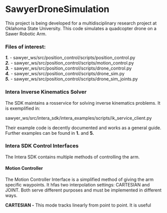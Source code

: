 # SawyerDroneSimulation


This project is being developed for a multidisciplinary research project at Oklahoma State University. This code simulates a quadcopter drone on a Sawer Robotic Arm.

### Files of interest: 

*__1.__*  -  sawyer_ws/src/position_control/scripts/position_control.py \
*__2.__*  -  sawyer_ws/src/position_control/scripts/motion_control.py \
*__3.__*  -  sawyer_ws/src/position_control/scripts/drone_control.py \
*__4.__*  -  sawyer_ws/src/position_control/scripts/drone_sim.py \
*__5.__*  -  sawyer_ws/src/position_control/scripts/drone_sim_joints.py

### Intera Inverse Kinematics Solver
The SDK maintains a rosservice for solving inverse kinematics problems. It is exemplified in:

sawyer_ws/src/intera_sdk/intera_examples/scripts/ik_service_client.py 

Their example code is decently documented and works as a general guide. Further examples can be found in __1.__ and __5.__


### Intera SDK Control Interfaces
The Intera SDK contains multiple methods of controlling the arm.

#### Motion Controller
The Motion Controller Interface is a simplified method of giving the arm specific waypoints. It hfas two interpolation settings: CARTESIAN and JOINT. Both serve different purposes and must be implemented in different ways. 

__CARTESIAN -__ This mode tracks linearly from point to point. It is useful

